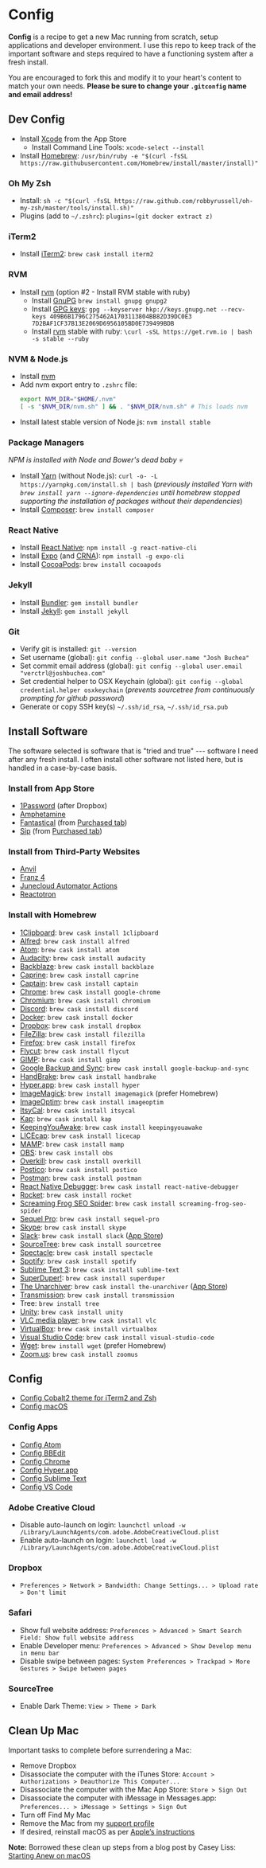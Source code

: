 # Config

**Config** is a recipe to get a new Mac running from scratch, setup applications and developer environment. I use this repo to keep track of the important software and steps required to have a functioning system after a fresh install.

You are encouraged to fork this and modify it to your heart's content to match your own needs. **Please be sure to change your `.gitconfig` name and email address!**

## Dev Config

- Install [Xcode](https://itunes.apple.com/app/xcode/id497799835?mt=12) from the App Store
  - Install Command Line Tools: `xcode-select --install`
- Install [Homebrew](http://brew.sh/): `/usr/bin/ruby -e "$(curl -fsSL https://raw.githubusercontent.com/Homebrew/install/master/install)"`
  <!-- - Install [Homebrew-Cask](https://caskroom.github.io/): `brew tap caskroom/cask` -->

### Oh My Zsh

- Install: `sh -c "$(curl -fsSL https://raw.github.com/robbyrussell/oh-my-zsh/master/tools/install.sh)"`
- Plugins (add to `~/.zshrc`): `plugins=(git docker extract z)`

### iTerm2

- Install [iTerm2](https://www.iterm2.com/downloads.html): `brew cask install iterm2`

### RVM

- Install [rvm](https://rvm.io/rvm/install#quick-guided-install) (option #2 - Install RVM stable with ruby)
  - Install [GnuPG](https://www.gnupg.org/) `brew install gnupg gnupg2`
  - Install [GPG keys](https://rvm.io/rvm/install#install-gpg-keys): `gpg --keyserver hkp://keys.gnupg.net --recv-keys 409B6B1796C275462A1703113804BB82D39DC0E3 7D2BAF1CF37B13E2069D6956105BD0E739499BDB`
  - Install [rvm](https://rvm.io/rvm/install#quick-guided-install) stable with ruby: `\curl -sSL https://get.rvm.io | bash -s stable --ruby`

### NVM & Node.js

- Install [nvm](https://github.com/creationix/nvm#user-content-install-script)
- Add nvm export entry to `.zshrc` file:
  ```sh
  export NVM_DIR="$HOME/.nvm"
  [ -s "$NVM_DIR/nvm.sh" ] && . "$NVM_DIR/nvm.sh" # This loads nvm
  ```
- Install latest stable version of Node.js: `nvm install stable`

### Package Managers

_NPM is installed with Node and Bower's dead baby 💀_

- Install [Yarn](https://yarnpkg.com/en/docs/install#alternatives-stable) (without Node.js): `curl -o- -L https://yarnpkg.com/install.sh | bash` (_previously installed Yarn with `brew install yarn --ignore-dependencies` until homebrew stopped supporting the installation of packages without their dependencies_)
- Install [Composer](https://getcomposer.org/doc/00-intro.md#globally): `brew install composer`

### React Native

- Install [React Native](https://facebook.github.io/react-native/docs/getting-started.html): `npm install -g react-native-cli`
- Install [Expo](https://expo.io/) (and [CRNA](https://github.com/react-community/create-react-native-app)): `npm install -g expo-cli`
- Install [CocoaPods](https://cocoapods.org/): `brew install cocoapods`

### Jekyll

- Install [Bundler](https://bundler.io/): `gem install bundler`
- Install [Jekyll](https://jekyllrb.com/): `gem install jekyll`

### Git

- Verify git is installed: `git --version`
- Set username (global): `git config --global user.name "Josh Buchea"`
- Set commit email address (global): `git config --global user.email "verctrl@joshbuchea.com"`
- Set credential helper to OSX Keychain (global): `git config --global credential.helper osxkeychain` (_prevents sourcetree from continuously prompting for github password_)
- Generate or copy SSH key(s) `~/.ssh/id_rsa`, `~/.ssh/id_rsa.pub`

## Install Software

The software selected is software that is "tried and true" --- software I need after any fresh install. I often install other software not listed here, but is handled in a case-by-case basis.

### Install from App Store

- [1Password](https://itunes.apple.com/app/1password-password-manager/id443987910?mt=12) (after Dropbox)
- [Amphetamine](https://itunes.apple.com/app/amphetamine/id937984704?mt=12)
- [Fantastical](https://flexibits.com/fantastical) (from [Purchased tab](macappstore://showPurchasesPage))
- [Sip](https://itunes.apple.com/us/app/sip/id507257563?mt=12) (from [Purchased tab](macappstore://showPurchasesPage))

### Install from Third-Party Websites

- [Anvil](http://anvilformac.com/)
- [Franz 4](https://github.com/meetfranz/franz-app-legacy/releases)
- [Junecloud Automator Actions](http://junecloud.com/software/mac/junecloud-automator-actions.html)
- [Reactotron](https://github.com/infinitered/reactotron/releases)

### Install with Homebrew

<!-- Create brewfile? -->

- [1Clipboard](http://1clipboard.io/): `brew cask install 1clipboard`
- [Alfred](https://www.alfredapp.com/): `brew cask install alfred`
- [Atom](https://atom.io/download/mac): `brew cask install atom`
- [Audacity](http://audacityteam.org/): `brew cask install audacity`
- [Backblaze](https://secure.backblaze.com/download.htm): `brew cask install backblaze`
- [Caprine](https://sindresorhus.com/caprine/): `brew cask install caprine`
- [Captain](https://getcaptain.co/): `brew cask install captain`
- [Chrome](https://www.google.com/chrome/browser/desktop/): `brew cask install google-chrome`
- [Chromium](https://download-chromium.appspot.com/): `brew cask install chromium`
- [Discord](https://discordapp.com/download): `brew cask install discord`
- [Docker](https://docs.docker.com/docker-for-mac/install/#download-docker-for-mac): `brew cask install docker`
- [Dropbox](https://www.dropbox.com/install2): `brew cask install dropbox`
- [FileZilla](https://filezilla-project.org/download.php?type=client): `brew cask install filezilla`
- [Firefox](http://firefox.com): `brew cask install firefox`
- [Flycut](https://github.com/TermiT/Flycut/releases): `brew cask install flycut`
- [GIMP](https://www.gimp.org/downloads/): `brew cask install gimp`
- [Google Backup and Sync](https://www.google.com/drive/download/backup-and-sync/): `brew cask install google-backup-and-sync`
- [HandBrake](https://handbrake.fr/downloads.php): `brew cask install handbrake`
- [Hyper.app](https://hyper.is/): `brew cask install hyper`
- [ImageMagick](https://www.imagemagick.org/script/): `brew install imagemagick` (prefer Homebrew)
- [ImageOptim](https://imageoptim.com/ImageOptim.tbz2): `brew cask install imageoptim`
- [ItsyCal](https://www.mowglii.com/itsycal/): `brew cask install itsycal`
- [Kap](https://getkap.co/): `brew cask install kap`
- [KeepingYouAwake](https://github.com/newmarcel/KeepingYouAwake/releases): `brew cask install keepingyouawake`
- [LICEcap](https://www.cockos.com/licecap/): `brew cask install licecap`
- [MAMP](https://www.mamp.info/en/downloads/): `brew cask install mamp`
- [OBS](https://obsproject.com/): `brew cask install obs`
- [Overkill](https://github.com/KrauseFx/overkill-for-mac): `brew cask install overkill`
- [Postico](https://eggerapps.at/postico/): `brew cask install postico`
- [Postman](https://www.getpostman.com): `brew cask install postman`
- [React Native Debugger](https://github.com/jhen0409/react-native-debugger): `brew cask install react-native-debugger`
- [Rocket](https://matthewpalmer.net/rocket/): `brew cask install rocket`
- [Screaming Frog SEO Spider](https://www.screamingfrog.co.uk/seo-spider/): `brew cask install screaming-frog-seo-spider`
- [Sequel Pro](http://www.sequelpro.com/download): `brew cask install sequel-pro`
- [Skype](http://www.skype.com/en/download-skype/skype-for-computer/): `brew cask install skype`
- [Slack](https://slack.com/downloads/mac): `brew cask install slack` ([App Store](https://itunes.apple.com/app/slack/id803453959?mt=12))
- [SourceTree](https://www.sourcetreeapp.com/download): `brew cask install sourcetree`
- [Spectacle](https://www.spectacleapp.com/): `brew cask install spectacle`
- [Spotify](https://www.spotify.com/us/download/mac/): `brew cask install spotify`
- [Sublime Text 3](http://www.sublimetext.com/3): `brew cask install sublime-text`
- [SuperDuper!](http://www.shirt-pocket.com/downloads/SuperDuper!.dmg): `brew cask install superduper`
- [The Unarchiver](https://theunarchiver.com/): `brew cask install the-unarchiver` ([App Store](https://itunes.apple.com/app/the-unarchiver/id425424353?mt=12))
- [Transmission](https://transmissionbt.com/download/): `brew cask install transmission`
- Tree: `brew install tree`
- [Unity](https://unity3d.com/get-unity): `brew cask install unity`
- [VLC media player](http://www.videolan.org/vlc/download-macosx.html): `brew cask install vlc`
- [VirtualBox](https://www.virtualbox.org/wiki/Downloads): `brew cask install virtualbox`
- [Visual Studio Code](https://code.visualstudio.com/download): `brew cask install visual-studio-code`
- [Wget](https://www.gnu.org/software/wget/): `brew install wget` (prefer Homebrew)
- [Zoom.us](https://zoom.us/): `brew cask install zoomus`

## Config

- [Config Cobalt2 theme for iTerm2 and Zsh](apps/cobalt2.md)
- [Config macOS](macOS.md)

### Config Apps

- [Config Atom](apps/atom.md)
- [Config BBEdit](apps/bbedit.md)
- [Config Chrome](apps/chrome.md)
- [Config Hyper.app](apps/hyper.md)
- [Config Sublime Text](apps/sublime-text.md)
- [Config VS Code](apps/vs-code.md)

### Adobe Creative Cloud

- Disable auto-launch on login: `launchctl unload -w /Library/LaunchAgents/com.adobe.AdobeCreativeCloud.plist`
- Enable auto-launch on login: `launchctl load -w /Library/LaunchAgents/com.adobe.AdobeCreativeCloud.plist`

### Dropbox

- `Preferences > Network > Bandwidth: Change Settings... > Upload rate > Don't limit`

### Safari

- Show full website address: `Preferences > Advanced > Smart Search Field: Show full website address`
- Enable Developer menu: `Preferences > Advanced > Show Develop menu in menu bar`
- Disable swipe between pages: `System Preferences > Trackpad > More Gestures > Swipe between pages`

### SourceTree

- Enable Dark Theme: `View > Theme > Dark`

## Clean Up Mac

Important tasks to complete before surrendering a Mac:

- Remove Dropbox
- Disassociate the computer with the iTunes Store: `Account > Authorizations > Deauthorize This Computer...`
- Disassociate the computer with the Mac App Store: `Store > Sign Out`
- Disassociate the computer with iMessage in Messages.app: `Preferences... > iMessage > Settings > Sign Out`
- Turn off Find My Mac
- Remove the Mac from my [support profile](https://supportprofile.apple.com/)
- If desired, reinstall macOS as per [Apple’s instructions](https://support.apple.com/en-us/HT201065)

**Note:** Borrowed these clean up steps from a blog post by Casey Liss: [Starting Anew on macOS](https://www.caseyliss.com/2016/7/2/new-mac-who-dis)
